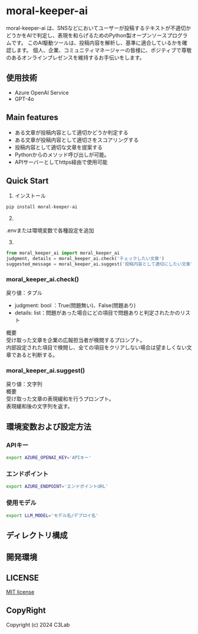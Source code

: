 # moral-keeper-ai  

moral-keeper-ai は、SNSなどにおいてユーザーが投稿するテキストが不適切かどうかをAIで判定し、表現を和らげるためのPython製オープンソースプログラムです。 
このAI駆動ツールは、投稿内容を解析し、基準に適合しているかを確認します。 
個人、企業、コミュニティマネージャーの皆様に、ポジティブで尊敬のあるオンラインプレゼンスを維持するお手伝いをします。  

## 使用技術  

- Azure OpenAI Service  
- GPT-4o  

## Main features  

- ある文章が投稿内容として適切かどうか判定する  
- ある文章が投稿内容として適切さをスコアリングする  
- 投稿内容として適切な文章を提案する  
- Pythonからのメソッド呼び出しが可能。  
- APIサーバーとしてhttps経由で使用可能  

## Quick Start  

1. インストール  

```sh
pip install moral-keeper-ai 
```  

2.  

.envまたは環境変数で各種設定を追加  

3. 

```python
from moral_keeper_ai import moral_keeper_ai 
judgment, details = moral_keeper_ai.check('チェックしたい文章')
suggested_message = moral_keeper_ai.suggest('投稿内容として適切にしたい文章')
```

### moral_keeper_ai.check()

戻り値：タプル  

- judgment: bool ：True(問題無い)、False(問題あり)
- details: list：問題があった場合にどの項目で問題ありと判定されたかのリスト

概要  
受け取った文章を企業の広報担当者が検閲するプロンプト。  
内部設定された項目で検閲し、全ての項目をクリアしない場合は望ましくない文章であると判断する。  

### moral_keeper_ai.suggest()

戻り値：文字列  
概要  
受け取った文章の表現緩和を行うプロンプト。  
表現緩和後の文字列を返す。  

## 環境変数および設定方法  

### APIキー

```bash
export AZURE_OPENAI_KEY='APIキー'
```

### エンドポイント

```bash
export AZURE_ENDPOINT='エンドポイントURL'
```

### 使用モデル

```bash
export LLM_MODEL='モデル名/デプロイ名'
```

## ディレクトリ構成  

## 開発環境  

## LICENSE  

[MIT license](https://github.com/c-3lab/moral-keeper-ai#MIT-1-ov-file)  

## CopyRight  

Copyright (c) 2024 C3Lab  
